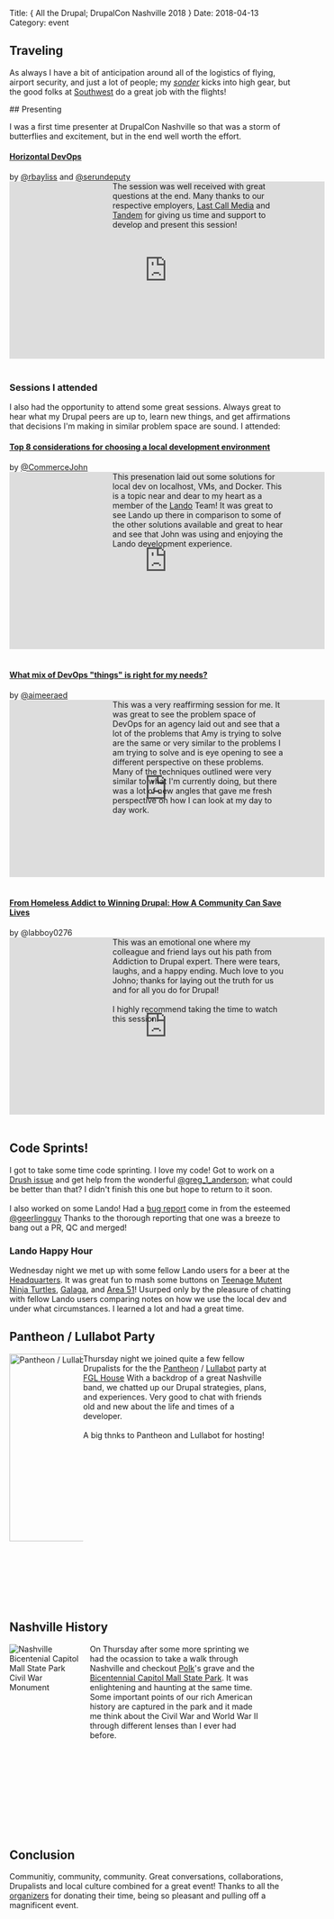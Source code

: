 Title: { All the Drupal; DrupalCon Nashville 2018 }
Date: 2018-04-13
Category: event


## Traveling
<p>
As always I have a bit of anticipation around all of the logistics of flying, airport security, and just a lot of people; my <em><a href="https://en.wiktionary.org/wiki/sonder">sonder</a></em> kicks into high gear, but the good folks at <a href="https://www.southwest.com/">Southwest</a> do a great job with the flights!
</p>
## Presenting
<p>
I was a first time presenter at DrupalCon Nashville so that was a storm of butterflies and excitement, but in the end well worth the effort. 
<h4>
<a href="">Horizontal DevOps</a>
</h4>
by <a href="https://twitter.com/rbayliss">@rbayliss</a> and <a href="https://twitter.com/serundeputy">@serundeputy</a> 
<div style="min-height: 333px;">
<div style="float: left; width: 34%; margin-right: 12px;">
<iframe width="560" height="315" src="https://www.youtube.com/embed/zpb84OuOzzY" frameborder="0" allow="autoplay; encrypted-media" allowfullscreen></iframe>
</div>
<div style="float: left; width: 61%;">
The session was well received with great questions at the end. Many thanks to our respective employers, <a href="https://lasctcallmedia.com">Last Call Media</a> and <a href="https://thinktandem.io">Tandem</a> for giving us time and support to develop and present this session!
</div>
</div>
</p>

<h3>Sessions I attended</h3>
<p>
I also had the opportunity to attend some great sessions. Always great to hear what my Drupal peers are up to, learn new things, and get affirmations that decisions I'm making in similar problem space are sound.  I attended:
<h4>
<a href="https://events.drupal.org/nashville2018/sessions/top-8-considerations-choosing-local-development-environment">Top 8 considerations for choosing a local development environment</a>
</h4>
by <a href="https://twitter.com/CommerceJohn">@CommerceJohn</a>
<div style="min-height: 333px;">
<div style="float: left; width: 34%; margin-right: 12px;">
<iframe width="560" height="315" src="https://www.youtube.com/embed/G9kz0MPpq4o" frameborder="0" allow="autoplay; encrypted-media" allowfullscreen></iframe>
</div>
<div style="float: left; width: 61%;">
This presenation laid out some solutions for local dev on localhost, VMs, and Docker.  This is a topic near and dear to my heart as a member of the <a href="https://docs.devwithlando.io">Lando</a> Team! It was great to see Lando up there in comparison to some of the other solutions available and great to hear and see that John was using and enjoying the Lando development experience.
</div>
</div>
<h4>
<a href="https://events.drupal.org/nashville2018/sessions/what-mix-devops-things-right-my-needs">What mix of DevOps "things" is right for my needs?</a>
</h4>
by <a href="https://twitter.com/aimeeraed">@aimeeraed</a>
<div style="min-height: 333px;">
<div style="float: left; width: 34%; margin-right: 12px;">
<iframe width="560" height="315" src="https://www.youtube.com/embed/lg5peFXNuNs" frameborder="0" allow="autoplay; encrypted-media" allowfullscreen></iframe>
</div>
<div style="float: left; width: 61%;">
This was a very reaffirming session for me. It was great to see the problem space of DevOps for an agency laid out and see that a lot of the problems that Amy is trying to solve are the same or very similar to the problems I am trying to solve and is eye opening to see a different perspective on these problems. Many of the techniques outlined were very similar to what I'm currently doing, but there was a lot of new angles that gave me fresh perspective on how I can look at my day to day work.
</div>
</div>
<h4>
<a href="https://events.drupal.org/nashville2018/sessions/homeless-addict-winning-drupal-how-community-saves-lives">From Homeless Addict to Winning Drupal: How A Community Can Save Lives</a>
</h4>
by <a 0href="https://twitter.com/labboy0276">@labboy0276</a>
</h4>
<div style="min-height: 333px;">
<div style="float: left; width: 34%; margin-right: 12px;">
<iframe width="560" height="315" src="https://www.youtube.com/embed/G9kz0MPpq4o" frameborder="0" allow="autoplay; encrypted-media" allowfullscreen></iframe>
</div>
<div style="float: left; width: 61%;">
This was an emotional one where my colleague and friend lays out his path from Addiction to Drupal expert.  There were tears, laughs, and a happy ending. Much love to you Johno;  thanks for laying out the truth for us and for all you do for Drupal!
<br /><br />
I highly recommend taking the time to watch this session.
</div>
</div>
</p>

## Code Sprints!
I got to take some time code sprinting. I love my code! Got to work on a <a href="https://github.com/drush-ops/drush/issues/3414">Drush issue</a> and get help from the wonderful <a href="https://twitter.com/greg_1_anderson">@greg_1_anderson</a>; what could be better than that? I didn't finish this one but hope to return to it soon.
<br /><br />
I also worked on some Lando! Had a <a href="https://github.com/lando/lando/issues/891">bug report</a> come in from the esteemed  <a href="https://twitter.com/geerlingguy">@geerlingguy</a> Thanks to the thorough reporting that one was a breeze to bang out a PR, QC and merged!

<h3>Lando Happy Hour</h3>
Wednesday night we met up with some fellow Lando users for a beer at the <a href="http://www.hq-nashville.com/">Headquarters</a>. It was great fun to mash some buttons on <a href="https://en.wikipedia.org/wiki/Teenage_Mutant_Ninja_Turtles_(arcade_game)">Teenage Mutent Ninja Turtles</a>, <a href="https://en.wikipedia.org/wiki/Galaga">Galaga</a>, and <a href="https://en.wikipedia.org/wiki/Area_51_(1995_video_game)">Area 51</a>! Usurped only by the pleasure of chatting with fellow Lando users comparing notes on how we use the local dev and under what circumstances. I learned a lot and had a great time.

## Pantheon / Lullabot Party
<div style="clear: both; min-height: 444px;">
<div style="float: left; width: 26%;">
<img src="/images/p-l-party-line-skyline.jpg" alt="Pantheon / Lullabot Party line out the door!" width="333px" />
</div>
<div style="float: left; width: 66%;">
Thursday night we joined quite a few fellow Drupalists for the the <a href="https://pantheon.io">Pantheon</a> / <a href="https://lullabot.com">Lullabot</a> party at <a href="http://fglhouse.com/">FGL House</a> With a backdrop of a great Nashville band, we chatted up our Drupal strategies, plans, and experiences. Very good to chat with friends old and new about the life and times of a developer.
<br /><br />
<div>
A big thnks to Pantheon and Lullabot for hosting!
</div>
</div>
</div>

## Nashville History

<div style="min-height: 333px;">
<div style="float: left; width: 26%; margin-right: 12px;">
<img src="/images/nVs.jpg" alt="Nashville Bicentenial Capitol Mall State Park Civil War Monument" />
</div>
<div style="float: left; width: 61%;">
On Thursday after some more sprinting we had the ocassion to take a walk through Nashville and checkout <a href="https://en.wikipedia.org/wiki/James_K._Polk">Polk</a>'s grave and the <a href="https://tnstateparks.com/parks/about/bicentennial-mall">Bicentennial Capitol Mall State Park</a>. It was enlightening and haunting at the same time. Some important points of our rich American history are captured in the park and it made me think about the Civil War and World War II through different lenses than I ever had before.
</div>
</div>

## Conclusion

Communitiy, community, community. Great conversations, collaborations, Drupalists and local culture combined for a great event!  Thanks to all the <a href="https://events.drupal.org/nashville2018/team">organizers</a> for donating their time, being so pleasant and pulling off a magnificent event.

